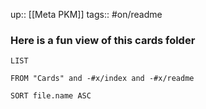 up:: [[Meta PKM]]
tags:: #on/readme 
### Here is a fun view of this cards folder

``` dataview
LIST  

FROM "Cards" and -#x/index and -#x/readme

SORT file.name ASC
```

